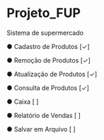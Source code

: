 # Projeto_FUP
Sistema de supermercado

 ● Cadastro de Produtos [✓]
 
 ● Remoção de Produtos [✓]
 
 ● Atualização de Produtos [✓]
 
 ● Consulta de Produtos [✓]
 
 ● Caixa [ ]
 
 ● Relatório de Vendas [ ]
 
 ● Salvar em Arquivo [ ]
